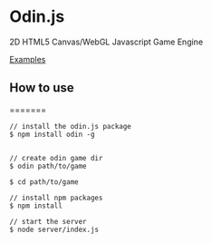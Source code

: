 Odin.js
=======

2D HTML5 Canvas/WebGL Javascript Game Engine

[Examples](http://lonewolfgames.github.io/Odin.js/)


## How to use
=======


```
// install the odin.js package
$ npm install odin -g


// create odin game dir
$ odin path/to/game

$ cd path/to/game

// install npm packages
$ npm install

// start the server
$ node server/index.js
```